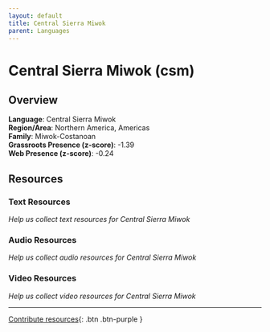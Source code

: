 ```yaml
---
layout: default
title: Central Sierra Miwok
parent: Languages
---
```


# Central Sierra Miwok (csm)

## Overview

**Language**: Central Sierra Miwok  
**Region/Area**: Northern America, Americas  
**Family**: Miwok-Costanoan  
**Grassroots Presence (z-score)**: -1.39  
**Web Presence (z-score)**: -0.24  

## Resources

### Text Resources
*Help us collect text resources for Central Sierra Miwok*

### Audio Resources
*Help us collect audio resources for Central Sierra Miwok*

### Video Resources
*Help us collect video resources for Central Sierra Miwok*

---

[Contribute resources](https://forms.office.com/e/1SfLJx3u1r){: .btn .btn-purple }
